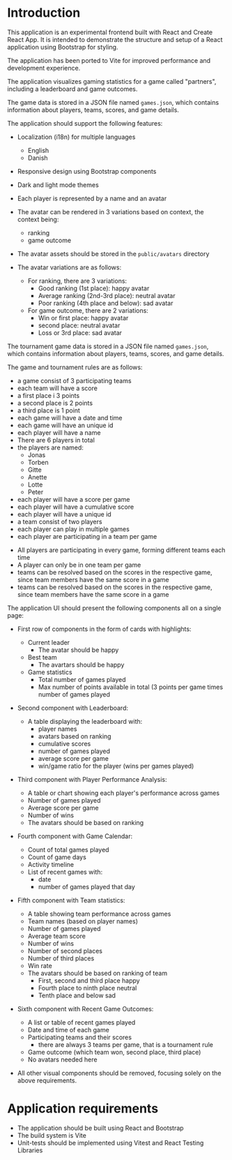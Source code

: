 # Introduction

This application is an experimental frontend built with React and Create React App. It is intended to demonstrate the structure and setup of a React application using Bootstrap for styling.

The application has been ported to Vite for improved performance and development experience.

The application visualizes gaming statistics for a game called "partners", including a leaderboard and game outcomes.

The game data is stored in a JSON file named `games.json`, which contains information about players, teams, scores, and game details.

The application should support the following features:

- Localization (i18n) for multiple languages
	- English
	- Danish
- Responsive design using Bootstrap components
- Dark and light mode themes

- Each player is represented by a name and an avatar
- The avatar can be rendered in 3 variations based on context, the context being:
	- ranking
	- game outcome
- The avatar assets should be stored in the `public/avatars` directory
- The avatar variations are as follows:
	- For ranking, there are 3 variations:
		- Good ranking (1st place): happy avatar
		- Average ranking (2nd-3rd place): neutral avatar
		- Poor ranking (4th place and below): sad avatar
	- For game outcome, there are 2 variations:
		- Win or first place: happy avatar
		- second place: neutral avatar
		- Loss or 3rd place: sad avatar
	
The tournament game data is stored in a JSON file named `games.json`, which contains information about players, teams, scores, and game details.

The game and tournament rules are as follows:

* a game consist of 3 participating teams
* each team will have a score
* a first place i 3 points
* a second place is 2 points
* a third place is 1 point
* each game will have a date and time
* each game will have an unique id
* each player will have a name
* There are 6 players in total
* the players are named:
  * Jonas
  * Torben
  * Gitte
  * Anette
  * Lotte
  * Peter
* each player will have a score per game
* each player will have a cumulative score
* each player will have a unique id
* a team consist of two players
* each player can play in multiple games
* each player are participating in a team per game

- All players are participating in every game, forming different teams each time
- A player can only be in one team per game
- teams can be resolved based on the scores in the respective game, since team members have the same score in a game
- teams can be resolved based on the scores in the respective game, since team members have the same score in a game

The application UI should present the following components all on a single page:

- First row of components in the form of cards with highlights:
	- Current leader
		- The avatar should be happy
	- Best team
		- The avartars should be happy
	- Game statistics
		- Total number of games played
		- Max number of points available in total (3 points per game times number of games played

- Second component with Leaderboard:
	- A table displaying the leaderboard with:
		- player names
		- avatars based on ranking
		- cumulative scores
		- number of games played
		- average score per game
		- win/game ratio for the player (wins per games played)

- Third component with Player Performance Analysis:
	- A table or chart showing each player's performance across games
	- Number of games played
	- Average score per game
	- Number of wins
	- The avatars should be based on ranking

- Fourth component with Game Calendar:
	- Count of total games played
	- Count of game days
	- Activity timeline
	- List of recent games with:
		- date
		- number of games played that day

- Fifth component with Team statistics:
	- A table showing team performance across games
	- Team names (based on player names)
	- Number of games played
	- Average team score
	- Number of wins
	- Number of second places
	- Number of third places
	- Win rate
	- The avatars should be based on ranking of team
	    - First, second and third place happy
		- Fourth place to ninth place neutral
		- Tenth place and below sad 

- Sixth component with Recent Game Outcomes:
	- A list or table of recent games played
	- Date and time of each game
	- Participating teams and their scores
	  - there are always 3 teams per game, that is a tournament rule
	- Game outcome (which team won, second place, third place)
	- No avatars needed here

- All other visual components should be removed, focusing solely on the above requirements.

# Application requirements

- The application should be built using React and Bootstrap
- The build system is Vite
- Unit-tests should be implemented using Vitest and React Testing Libraries
